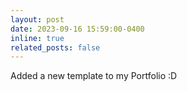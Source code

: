 ```yaml
---
layout: post
date: 2023-09-16 15:59:00-0400
inline: true
related_posts: false
---
```


Added a new template to my Portfolio :D
